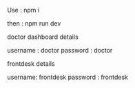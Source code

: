 Use :  npm i

then : npm run dev

doctor dashboard details 

username : doctor
password : doctor

frontdesk details

username: frontdesk
password : frontdesk 


